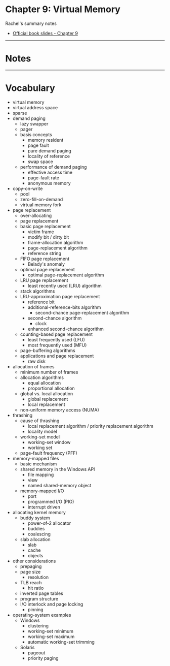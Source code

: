 # Chapter 9: Virtual Memory

Rachel's summary notes

* [Official book slides - Chapter 9](http://codex.cs.yale.edu/avi/os-book/OS9/slide-dir/PPT-dir/ch9.ppt)


---

# Notes



---

# Vocabulary

* virtual memory
* virtual address space
* sparse
* demand paging
	* lazy swapper
	* pager
	* basis concepts
		* memory resident
		* page fault
		* pure demand paging
		* locality of reference
		* swap space
	* performance of demand paging
		* effective access time
		* page-fault rate
		* anonymous memory
* copy-on-write
	* pool
	* zero-fill-on-demand
	* virtual memory fork
* page replacement
	* over-allocating
	* page replacement
	* basic page replacement
		* victim frame
		* modify bit / dirty bit
		* frame-allocation algorithm
		* page-replacement algorithm
		* reference string
	* FIFO page replacement
		* Belady's anomaly
	* optimal page replacement
		* optimal page-replacement algorithm
	* LRU page replacement
		* least recently used (LRU) algorithm
	* stack algorithms
	* LRU-approximation page replacement
		* reference bit
		* additional-reference-bits algorithm
			* second-chance page-replacement algorithm
		* second-chance algorithm
			* clock
		* enhanced second-chance algorithm
	* counting-based page replacement
		* least frequently used (LFU)
		* most frequently used (MFU)
	* page-buffering algorithms
	* applications and page replacement
		* raw disk
* allocation of frames
	* minimum number of frames
	* allocation algorithms
		* equal allocation
		* proportional allocation
	* global vs. local allocation
		* global replacement
		* local replacement
	* non-uniform memory access (NUMA)
* thrashing
	* cause of thrashing
		* local replacement algorithm / priority replacement algorithm
		* locality model
	* working-set model
		* working-set window
		* working set
	* page-fault frequency (PFF)
* memory-mapped files
	* basic mechanism
	* shared memory in the Windows API
		* file mapping
		* view
		* named shared-memory object
	* memory-mapped I/O
		* port
		* programmed I/O (PIO)
		* interrupt driven
* allocating kernel memory
	* buddy system
		* power-of-2 allocator
		* buddies
		* coalescing
	* slab allocation
		* slab
		* cache
		* objects
* other considerations
	* prepaging
	* page size
		* resolution
	* TLB reach
		* hit ratio
	* inverted page tables
	* program structure
	* I/O interlock and page locking
		* pinning
* operating-system examples
	* Windows
		* clustering
		* working-set minimum
		* working-set maximum
		* automatic working-set trimming
	* Solaris
		* pageout
		* priority paging
